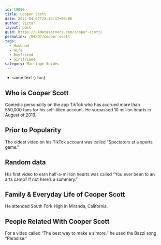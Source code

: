 ```yaml
---
id: 19090
title: Cooper Scott
date: 2021-04-07T22:36:17+00:00
author: victor
layout: post
guid: https://ukdataservers.com/cooper-scott/
permalink: /04/07/cooper-scott
tags:
  - Husband
  - Wife
  - Boyfriend
  - Girlfriend
category: Marriage Guides
---
```


* some text
{: toc}


## Who is Cooper Scott



Comedic personality on the app TikTok who has accrued more than 550,000 fans for his self-titled account. He surpassed 10 million hearts in August of 2019.

                
                
                
## Prior to Popularity



The oldest video on his TikTok account was called &#8220;Spectators at a sports game.&#8221;

                
                
                
## Random data



His first video to earn half-a-million hearts was called &#8220;You ever been to an arts camp? If not here&#8217;s a summary.&#8221;

                
                
                
## Family & Everyday Life of Cooper Scott



He attended South Fork High in Miranda, California.

                
                
                
## People Related With Cooper Scott



For a video called &#8220;The best way to make a s&#8217;more,&#8221; he used the Bazzi song &#8220;Paradise.&#8221;

                
              
            
          
          
          